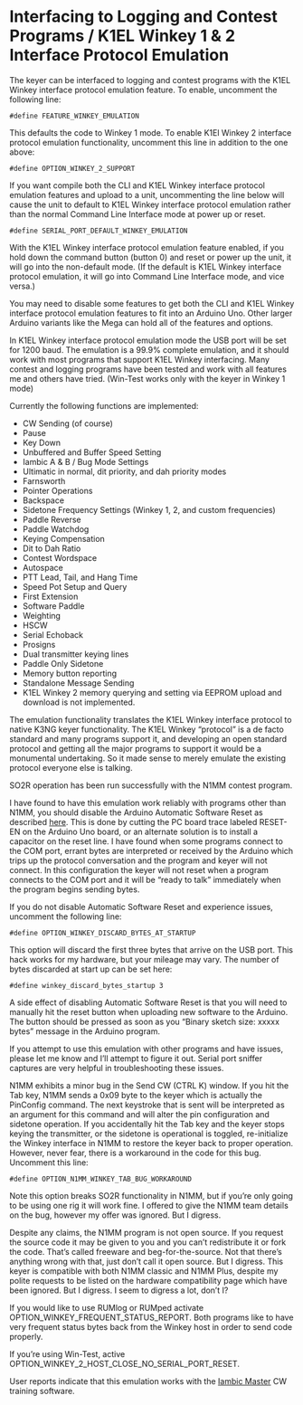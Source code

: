 # Interfacing to Logging and Contest Programs / K1EL Winkey 1 & 2 Interface Protocol Emulation

The keyer can be interfaced to logging and contest programs with the K1EL Winkey interface protocol emulation feature.  To enable, uncomment the following line:

    #define FEATURE_WINKEY_EMULATION

This defaults the code to Winkey 1 mode.  To enable K1El Winkey 2 interface protocol emulation functionality, uncomment this line in addition to the one above:

    #define OPTION_WINKEY_2_SUPPORT

If you want compile both the CLI and K1EL Winkey interface protocol emulation features and upload to a unit, uncommenting the line below will cause the unit to default to K1EL Winkey interface protocol emulation rather than the normal Command Line Interface mode at power up or reset.

    #define SERIAL_PORT_DEFAULT_WINKEY_EMULATION

With the K1EL Winkey interface protocol emulation feature enabled, if you hold down the command button (button 0) and reset or power up the unit, it will go into the non-default mode. (If the default is K1EL Winkey interface protocol emulation, it will go into Command Line Interface mode, and vice versa.)

You may need to disable some features to get both the CLI and K1EL Winkey interface protocol emulation features to fit into an Arduino Uno.  Other larger Arduino variants like the Mega can hold all of the features and options.

In K1EL Winkey interface protocol emulation mode the USB port will be set for 1200 baud.  The emulation is a 99.9% complete emulation, and it should work with most programs that support K1EL Winkey interfacing.  Many contest and logging programs  have been tested and work with all features me and others have tried.  (Win-Test works only with the keyer in Winkey 1 mode)

Currently the following functions are implemented:

* CW Sending (of course)
* Pause
* Key Down
* Unbuffered and Buffer Speed Setting
* Iambic A & B / Bug Mode Settings
* Ultimatic in normal, dit priority, and dah priority modes
* Farnsworth
* Pointer Operations
* Backspace
* Sidetone Frequency Settings (Winkey 1, 2, and custom frequencies)
* Paddle Reverse
* Paddle Watchdog
* Keying Compensation
* Dit to Dah Ratio
* Contest Wordspace
* Autospace
* PTT Lead, Tail, and Hang Time
* Speed Pot Setup and Query
* First Extension
* Software Paddle
* Weighting
* HSCW
* Serial Echoback
* Prosigns
* Dual transmitter keying lines
* Paddle Only Sidetone
* Memory button reporting
* Standalone Message Sending
* K1EL Winkey 2 memory querying and setting via EEPROM upload and download is not implemented.

The emulation functionality translates the K1EL Winkey interface protocol to native K3NG keyer functionality.  The K1EL Winkey “protocol” is a de facto standard and many programs support it, and developing an open standard protocol and getting all the major programs to support it would be a monumental undertaking.  So it made sense to merely emulate the existing protocol everyone else is talking.

SO2R operation has been run successfully with the N1MM contest program.

I have found to have this emulation work reliably with programs other than N1MM, you should disable the Arduino Automatic Software Reset as described [here](http://playground.arduino.cc/Main/DisablingAutoResetOnSerialConnection).  This is done by cutting the PC board trace labeled RESET-EN on the Arduino Uno board, or an alternate solution is to install a capacitor on the reset line.  I have found when some programs connect to the COM port, errant bytes are interpreted or received by the Arduino which trips up the protocol conversation and the program and keyer will not connect.  In this configuration the keyer will not reset when a program connects to the COM port and it will be “ready to talk” immediately when the program begins sending bytes.

If you do not disable Automatic Software Reset and experience issues, uncomment the following line:

    #define OPTION_WINKEY_DISCARD_BYTES_AT_STARTUP

This option will discard the first three bytes that arrive on the USB port.  This hack works for my hardware, but your mileage may vary.  The number of bytes discarded at start up can be set here:

    #define winkey_discard_bytes_startup 3

A side effect of disabling Automatic Software Reset is that you will need to manually hit the reset button when uploading new software to the Arduino.  The button should be pressed as soon as you “Binary sketch size: xxxxx bytes” message in the Arduino program.

If you attempt to use this emulation with other programs and have issues, please let me know and I’ll attempt to figure it out.  Serial port sniffer captures are very helpful in troubleshooting these issues.

N1MM exhibits a minor bug in the Send CW (CTRL K) window.  If you hit the Tab key, N1MM sends a 0x09 byte to the keyer which is actually the PinConfig command.  The next keystroke that is sent will be interpreted as an argument for this command and will alter the pin configuration and sidetone operation.  If you accidentally hit the Tab key and the keyer stops keying the transmitter, or the sidetone is operational is toggled, re-initialize the Winkey interface in N1MM to restore the keyer back to proper operation.  However, never fear, there is a workaround in the code for this bug.  Uncomment this line:

    #define OPTION_N1MM_WINKEY_TAB_BUG_WORKAROUND

Note this option breaks SO2R functionality in N1MM, but if you’re only going to be using one rig it will work fine.  I offered to give the N1MM team details on the bug, however my offer was ignored.  But I digress.

Despite any claims, the N1MM program is not open source.  If you request the source code it may be given to you and you can’t redistribute it or fork the code.  That’s called freeware and beg-for-the-source.  Not that there’s anything wrong with that, just don’t call it open source.  But I digress.  This keyer is compatible with both N1MM classic and N1MM Plus, despite my polite requests to be listed on the hardware compatibility page which have been ignored.  But I digress.  I seem to digress a lot, don’t I?

If you would like to use RUMlog or RUMped activate OPTION_WINKEY_FREQUENT_STATUS_REPORT.  Both programs like to have very frequent status bytes back from the Winkey host in order to send code properly.

If you’re using Win-Test, active OPTION_WINKEY_2_HOST_CLOSE_NO_SERIAL_PORT_RESET.

User reports indicate that this emulation works with the [Iambic Master](https://sites.google.com/site/korkowp1/iambic-master) CW training software.